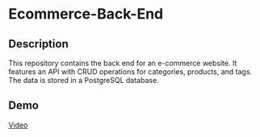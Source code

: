 # Ecommerce-Back-End

## Description

This repository contains the back end for an e-commerce website. It features an API with CRUD operations for categories, products, and tags. The data is stored in a PostgreSQL database.

## Demo
[Video](https://drive.google.com/file/d/18i28c5FJ9MqwrNNRuCewY9j-7-9N6KYj/view?usp=drive_link)